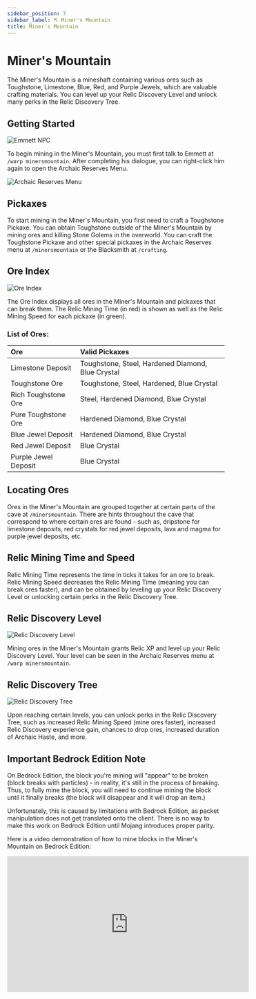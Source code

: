 ```yaml
---
sidebar_position: 7
sidebar_label: ⛏ Miner's Mountain
title: Miner's Mountain
---
```


# Miner's Mountain
The Miner's Mountain is a mineshaft containing various ores such as Toughstone, Limestone, Blue, Red, and Purple Jewels, which are valuable crafting materials. You can level up your Relic Discovery Level and unlock many perks in the Relic Discovery Tree.

## Getting Started

![Emmett NPC](./img/minersmountain/emmett.png)

To begin mining in the Miner's Mountain, you must first talk to Emmett at `/warp minersmountain`. After completing his dialogue, you can right-click him again to open the Archaic Reserves Menu.

![Archaic Reserves Menu](./img/minersmountain/archaic-reserves.png)

## Pickaxes
To start mining in the Miner's Mountain, you first need to craft a Toughstone Pickaxe. You can obtain Toughstone outside of the Miner's Mountain by mining ores and killing Stone Golems in the overworld. You can craft the Toughstone Pickaxe and other special pickaxes in the Archaic Reserves menu at `/minersmountain` or the Blacksmith at `/crafting`.

## Ore Index
![Ore Index](./img/minersmountain/ore-index.png)

The Ore Index displays all ores in the Miner's Mountain and pickaxes that can break them. The Relic Mining Time (in red) is shown as well as the Relic Mining Speed for each pickaxe (in green).

### List of Ores:
| Ore  | Valid Pickaxes |
| :------------- |:-------------|
|Limestone Deposit|Toughstone, Steel, Hardened Diamond, Blue Crystal|
|Toughstone Ore|Toughstone, Steel, Hardened, Blue Crystal|
|Rich Toughstone Ore|Steel, Hardened Diamond, Blue Crystal|
|Pure Toughstone Ore|Hardened Diamond, Blue Crystal|
|Blue Jewel Deposit|Hardened Diamond, Blue Crystal|
|Red Jewel Deposit|Blue Crystal|
|Purple Jewel Deposit|Blue Crystal|

## Locating Ores
Ores in the Miner's Mountain are grouped together at certain parts of the cave at `/minersmountain`. There are hints throughout the cave that correspond to where certain ores are found - such as, dripstone for limestone deposits, red crystals for red jewel deposits, lava and magma for purple jewel deposits, etc.

## Relic Mining Time and Speed
Relic Mining Time represents the time in ticks it takes for an ore to break. Relic Mining Speed decreases the Relic Mining Time (meaning you can break ores faster), and can be obtained by leveling up your Relic Discovery Level or unlocking certain perks in the Relic Discovery Tree.

## Relic Discovery Level 
![Relic Discovery Level](./img/minersmountain/relic-discovery-level.png)

Mining ores in the Miner's Mountain grants Relic XP and level up your Relic Discovery Level. Your level can be seen in the Archaic Reserves menu at `/warp minersmountain`.

## Relic Discovery Tree

![Relic Discovery Tree](./img/minersmountain/relic-discovery-tree.png)

Upon reaching certain levels, you can unlock perks in the Relic Discovery Tree, such as increased Relic Mining Speed (mine ores faster), increased Relic Discovery experience gain, chances to drop ores, increased duration of Archaic Haste, and more.

## Important Bedrock Edition Note
On Bedrock Edition, the block you're mining will "appear" to be broken (block breaks with particles) - in reality, it's still in the process of breaking. Thus, to fully mine the block, you will need to continue mining the block until it finally breaks (the block will disappear and it will drop an item.)

Unfortunately, this is caused by limitations with Bedrock Edition, as packet manipulation does not get translated onto the client. There is no way to make this work on Bedrock Edition until Mojang introduces proper parity.

Here is a video demonstration of how to mine blocks in the Miner's Mountain on Bedrock Edition:
<iframe width="560" height="315" src="https://www.youtube.com/embed/Q_4k2mL3ZQk" title="YouTube video player" frameborder="0" allow="accelerometer; autoplay; clipboard-write; encrypted-media; gyroscope; picture-in-picture; web-share" allowfullscreen></iframe>